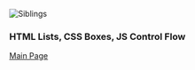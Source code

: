 ![Siblings](https://images.unsplash.com/photo-1519150268069-c094cfc0b3c8?ixlib=rb-1.2.1&ixid=eyJhcHBfaWQiOjEyMDd9&auto=format&fit=crop&w=500&q=60)

### HTML Lists, CSS Boxes, JS Control Flow

[Main Page](README.md)